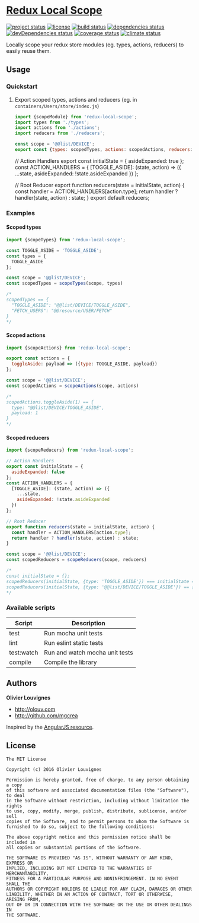 # [Redux Local Scope](http://mgcrea.github.io/redux-local-scope)

[![project status](https://img.shields.io/badge/status-beta-blue.svg?style=flat)](https://github.com/mgcrea/redux-local-scope) [![license](https://img.shields.io/github/license/mgcrea/redux-local-scope.svg?style=flat)](https://tldrlegal.com/license/mit-license) [![build status](http://img.shields.io/travis/mgcrea/redux-local-scope/master.svg?style=flat)](http://travis-ci.org/mgcrea/redux-local-scope) [![dependencies status](https://img.shields.io/david/mgcrea/redux-local-scope.svg?style=flat)](https://david-dm.org/mgcrea/redux-local-scope) [![devDependencies status](https://img.shields.io/david/dev/mgcrea/redux-local-scope.svg?style=flat)](https://david-dm.org/mgcrea/redux-local-scope#info=devDependencies) [![coverage status](http://img.shields.io/codeclimate/coverage/github/mgcrea/redux-local-scope.svg?style=flat)](https://codeclimate.com/github/mgcrea/redux-local-scope) [![climate status](https://img.shields.io/codeclimate/github/mgcrea/redux-local-scope.svg?style=flat)](https://codeclimate.com/github/mgcrea/redux-local-scope)

Locally scope your redux store modules (eg. types, actions, reducers) to easily reuse them.

## Usage

### Quickstart

1. Export scoped types, actions and reducers (eg. in `containers/Users/store/index.js`)

    ```js
    import {scopeModule} from 'redux-local-scope';
    import types from './types';
    import actions from './actions';
    import reducers from './reducers';

    const scope = '@@list/DEVICE';
    export const {types: scopedTypes, actions: scopedActions, reducers: scopedReducers} = scopeModule(scope, {types, actions, reducers});
    ```

    // Action Handlers
    export const initialState = {
      asideExpanded: true
    };
    const ACTION_HANDLERS = {
      [TOGGLE_ASIDE]: (state, action) => ({
        ...state,
        asideExpanded: !state.asideExpanded
      })
    };

    // Root Reducer
    export function reducers(state = initialState, action) {
      const handler = ACTION_HANDLERS[action.type];
      return handler ? handler(state, action) : state;
    }
export default reducers;


### Examples

#### Scoped types

```js
import {scopeTypes} from 'redux-local-scope';

const TOGGLE_ASIDE = 'TOGGLE_ASIDE';
const types = {
  TOGGLE_ASIDE
};

const scope = '@@list/DEVICE';
const scopedTypes = scopeTypes(scope, types)

/*  
scopedTypes == {
  "TOGGLE_ASIDE": "@@list/DEVICE/TOGGLE_ASIDE",
  "FETCH_USERS": "@@resource/USER/FETCH"
}
*/
```

#### Scoped actions

```js
import {scopeActions} from 'redux-local-scope';

export const actions = {
  toggleAside: payload => ({type: TOGGLE_ASIDE, payload})
};

const scope = '@@list/DEVICE';
const scopedActions = scopeActions(scope, actions)

/*  
scopedActions.toggleAside(1) == {
  type: "@@list/DEVICE/TOGGLE_ASIDE",
  payload: 1
}
*/
```

#### Scoped reducers

```js
import {scopeReducers} from 'redux-local-scope';

// Action Handlers
export const initialState = {
  asideExpanded: false
};
const ACTION_HANDLERS = {
  [TOGGLE_ASIDE]: (state, action) => ({
    ...state,
    asideExpanded: !state.asideExpanded
  })
};

// Root Reducer
export function reducers(state = initialState, action) {
  const handler = ACTION_HANDLERS[action.type];
  return handler ? handler(state, action) : state;
}

const scope = '@@list/DEVICE';
const scopedReducers = scopeReducers(scope, reducers)

/*  
const initialState = {};
scopedReducers(initialState, {type: 'TOGGLE_ASIDE'}) === initialState == {asideExpanded: false}
scopedReducers(initialState, {type: '@@list/DEVICE/TOGGLE_ASIDE'}) == {asideExpanded: true}
*/
```


### Available scripts

| **Script** | **Description** |
|----------|-------|
| test | Run mocha unit tests |
| lint | Run eslint static tests |
| test:watch | Run and watch mocha unit tests |
| compile | Compile the library |


## Authors

**Olivier Louvignes**

+ http://olouv.com
+ http://github.com/mgcrea

Inspired by the [AngularJS resource](https://github.com/angular/angular.js/blob/master/src/ngResource/resource.js).

## License

```
The MIT License

Copyright (c) 2016 Olivier Louvignes

Permission is hereby granted, free of charge, to any person obtaining a copy
of this software and associated documentation files (the "Software"), to deal
in the Software without restriction, including without limitation the rights
to use, copy, modify, merge, publish, distribute, sublicense, and/or sell
copies of the Software, and to permit persons to whom the Software is
furnished to do so, subject to the following conditions:

The above copyright notice and this permission notice shall be included in
all copies or substantial portions of the Software.

THE SOFTWARE IS PROVIDED "AS IS", WITHOUT WARRANTY OF ANY KIND, EXPRESS OR
IMPLIED, INCLUDING BUT NOT LIMITED TO THE WARRANTIES OF MERCHANTABILITY,
FITNESS FOR A PARTICULAR PURPOSE AND NONINFRINGEMENT. IN NO EVENT SHALL THE
AUTHORS OR COPYRIGHT HOLDERS BE LIABLE FOR ANY CLAIM, DAMAGES OR OTHER
LIABILITY, WHETHER IN AN ACTION OF CONTRACT, TORT OR OTHERWISE, ARISING FROM,
OUT OF OR IN CONNECTION WITH THE SOFTWARE OR THE USE OR OTHER DEALINGS IN
THE SOFTWARE.
```
